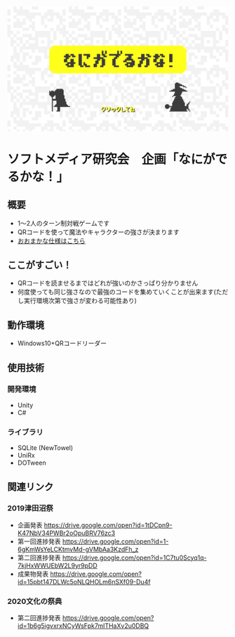 ![ゲームタイトル](img/titleUI2.0.png) 

# ソフトメディア研究会　企画「なにがでるかな！」

## 概要
- 1～2人のターン制対戦ゲームです
- QRコードを使って魔法やキャラクターの強さが決まります
- [おおまかな仕様はこちら](DEF.md)

## ここがすごい！
- QRコードを読ませるまではどれが強いのかさっぱり分かりません
- 何度使っても同じ強さなので最強のコードを集めていくことが出来ます(ただし実行環境次第で強さが変わる可能性あり)

## 動作環境
- Windows10+QRコードリーダー

## 使用技術
### 開発環境
- Unity
- C#
### ライブラリ
- SQLite (NewTowel)
- UniRx
- DOTween

## 関連リンク
### 2019津田沼祭
- 企画発表 https://drive.google.com/open?id=1tDCpn9-K47NbV34PWBr2oOpuBRV76zc3
- 第一回進捗発表 https://drive.google.com/open?id=1-6gKmWsYeLCKtmvMd-gVMbAa3KzdFh_z
- 第二回進捗発表 https://drive.google.com/open?id=1C7tu0Scyq1q-7kjHxWWUEbW2L9yr9pDD
- 成果物発表 https://drive.google.com/open?id=15pbt147DLWc5oNLQHOLm6nSXf09-Du4f
### 2020文化の祭典
- 第二回進捗発表 https://drive.google.com/open?id=1b6g5igvxrxNCyWsFpk7mITHaXv2u0DBQ
